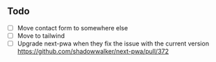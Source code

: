 ## Todo

- [ ] Move contact form to somewhere else
- [ ] Move to tailwind
- [ ] Upgrade next-pwa when they fix the issue with the current version https://github.com/shadowwalker/next-pwa/pull/372
